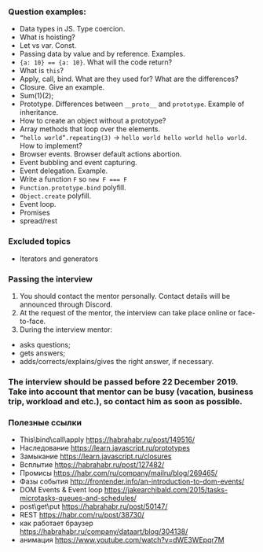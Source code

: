 ### Question examples:
   * Data types in JS. Type coercion.
   * What is hoisting?
   * Let vs var. Const.
   * Passing data by value and by reference. Examples.
   * `{a: 10} == {a: 10}`. What will the code return?
   * What is `this`?
   * Apply, call, bind. What are they used for? What are the differences?
   * Closure. Give an example.
   * Sum(1)(2);
   * Prototype. Differences between `__proto__` and `prototype`. Example of inheritance.
   * How to create an object without a prototype?
   * Array methods that loop over the elements.
   * `“hello world”.repeating(3)` -> `hello world hello world hello world`. How to implement?
   * Browser events. Browser default actions abortion.
   * Event bubbling and event capturing.
   * Event delegation. Example.
   * Write a function `F` so `new F === F`
   * `Function.prototype.bind` polyfill.
   * `Object.create` polyfill.
   * Event loop.
   * Promises
   * spread/rest
   
### Excluded topics
   * Iterators and generators

### Passing the interview
1. You should contact the mentor personally. Contact details will be announced through Discord.
2. At the request of the mentor, the interview can take place online or face-to-face.
3. During the interview mentor:
  - asks questions;
  - gets answers;
  - adds/corrects/explains/gives the right answer, if necessary.

### The interview should be passed before 22 December 2019. Take into account that mentor can be busy (vacation, business trip, workload and etc.), so contact him as soon as possible.

### Полезные ссылки
- This\bind\call\apply https://habrahabr.ru/post/149516/
- Наследование https://learn.javascript.ru/prototypes
- Замыкание https://learn.javascript.ru/closures
- Всплытие https://habrahabr.ru/post/127482/
- Промисы https://habr.com/ru/company/mailru/blog/269465/
- Фазы события http://frontender.info/an-introduction-to-dom-events/
- DOM Events & Event loop https://jakearchibald.com/2015/tasks-microtasks-queues-and-schedules/
- post\get\put https://habrahabr.ru/post/50147/
- REST https://habr.com/ru/post/38730/
- как работает браузер https://habrahabr.ru/company/dataart/blog/304138/
- анимация https://www.youtube.com/watch?v=dWE3WEpqr7M

